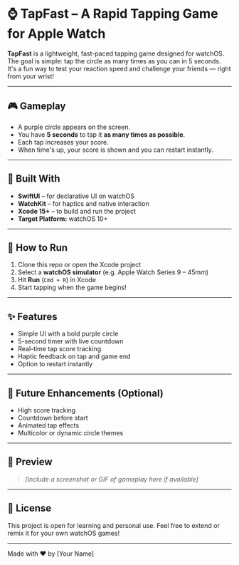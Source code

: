 # ⌚ TapFast – A Rapid Tapping Game for Apple Watch

**TapFast** is a lightweight, fast-paced tapping game designed for watchOS. The goal is simple: tap the circle as many times as you can in 5 seconds. It's a fun way to test your reaction speed and challenge your friends — right from your wrist!

---

## 🎮 Gameplay

- A purple circle appears on the screen.
- You have **5 seconds** to tap it **as many times as possible**.
- Each tap increases your score.
- When time's up, your score is shown and you can restart instantly.

---

## 🧱 Built With

- **SwiftUI** – for declarative UI on watchOS
- **WatchKit** – for haptics and native interaction
- **Xcode 15+** – to build and run the project
- **Target Platform:** watchOS 10+

---

## 📲 How to Run

1. Clone this repo or open the Xcode project
2. Select a **watchOS simulator** (e.g. Apple Watch Series 9 – 45mm)
3. Hit **Run** (`Cmd + R`) in Xcode
4. Start tapping when the game begins!

---

## ✨ Features

- Simple UI with a bold purple circle
- 5-second timer with live countdown
- Real-time tap score tracking
- Haptic feedback on tap and game end
- Option to restart instantly

---

## 🧠 Future Enhancements (Optional)

- High score tracking
- Countdown before start
- Animated tap effects
- Multicolor or dynamic circle themes

---

## 📸 Preview

> *[Include a screenshot or GIF of gameplay here if available]*

---

## 📜 License

This project is open for learning and personal use. Feel free to extend or remix it for your own watchOS games!

---

Made with ❤️ by [Your Name]
